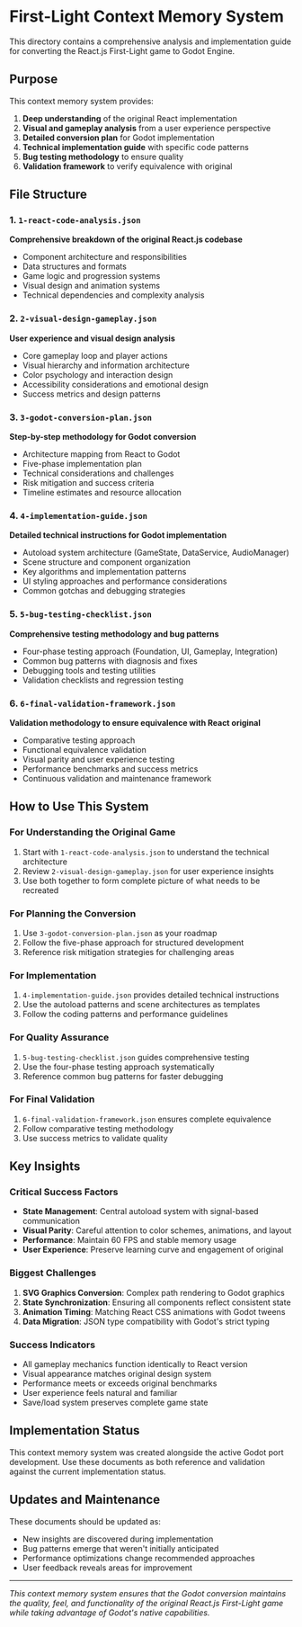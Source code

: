 # First-Light Context Memory System

This directory contains a comprehensive analysis and implementation guide for converting the React.js First-Light game to Godot Engine.

## Purpose

This context memory system provides:
1. **Deep understanding** of the original React implementation
2. **Visual and gameplay analysis** from a user experience perspective  
3. **Detailed conversion plan** for Godot implementation
4. **Technical implementation guide** with specific code patterns
5. **Bug testing methodology** to ensure quality
6. **Validation framework** to verify equivalence with original

## File Structure

### 1. `1-react-code-analysis.json`
**Comprehensive breakdown of the original React.js codebase**
- Component architecture and responsibilities
- Data structures and formats
- Game logic and progression systems
- Visual design and animation systems
- Technical dependencies and complexity analysis

### 2. `2-visual-design-gameplay.json` 
**User experience and visual design analysis**
- Core gameplay loop and player actions
- Visual hierarchy and information architecture
- Color psychology and interaction design
- Accessibility considerations and emotional design
- Success metrics and design patterns

### 3. `3-godot-conversion-plan.json`
**Step-by-step methodology for Godot conversion**
- Architecture mapping from React to Godot
- Five-phase implementation plan
- Technical considerations and challenges
- Risk mitigation and success criteria
- Timeline estimates and resource allocation

### 4. `4-implementation-guide.json`
**Detailed technical instructions for Godot implementation**
- Autoload system architecture (GameState, DataService, AudioManager)
- Scene structure and component organization
- Key algorithms and implementation patterns
- UI styling approaches and performance considerations
- Common gotchas and debugging strategies

### 5. `5-bug-testing-checklist.json`
**Comprehensive testing methodology and bug patterns**
- Four-phase testing approach (Foundation, UI, Gameplay, Integration)
- Common bug patterns with diagnosis and fixes
- Debugging tools and testing utilities
- Validation checklists and regression testing

### 6. `6-final-validation-framework.json`
**Validation methodology to ensure equivalence with React original**
- Comparative testing approach
- Functional equivalence validation
- Visual parity and user experience testing
- Performance benchmarks and success metrics
- Continuous validation and maintenance framework

## How to Use This System

### For Understanding the Original Game
1. Start with `1-react-code-analysis.json` to understand the technical architecture
2. Review `2-visual-design-gameplay.json` for user experience insights
3. Use both together to form complete picture of what needs to be recreated

### For Planning the Conversion
1. Use `3-godot-conversion-plan.json` as your roadmap
2. Follow the five-phase approach for structured development
3. Reference risk mitigation strategies for challenging areas

### For Implementation
1. `4-implementation-guide.json` provides detailed technical instructions
2. Use the autoload patterns and scene architectures as templates
3. Follow the coding patterns and performance guidelines

### For Quality Assurance
1. `5-bug-testing-checklist.json` guides comprehensive testing
2. Use the four-phase testing approach systematically
3. Reference common bug patterns for faster debugging

### For Final Validation
1. `6-final-validation-framework.json` ensures complete equivalence
2. Follow comparative testing methodology
3. Use success metrics to validate quality

## Key Insights

### Critical Success Factors
- **State Management**: Central autoload system with signal-based communication
- **Visual Parity**: Careful attention to color schemes, animations, and layout
- **Performance**: Maintain 60 FPS and stable memory usage
- **User Experience**: Preserve learning curve and engagement of original

### Biggest Challenges
1. **SVG Graphics Conversion**: Complex path rendering to Godot graphics
2. **State Synchronization**: Ensuring all components reflect consistent state
3. **Animation Timing**: Matching React CSS animations with Godot tweens
4. **Data Migration**: JSON type compatibility with Godot's strict typing

### Success Indicators
- All gameplay mechanics function identically to React version
- Visual appearance matches original design system
- Performance meets or exceeds original benchmarks
- User experience feels natural and familiar
- Save/load system preserves complete game state

## Implementation Status

This context memory system was created alongside the active Godot port development. Use these documents as both reference and validation against the current implementation status.

## Updates and Maintenance

These documents should be updated as:
- New insights are discovered during implementation
- Bug patterns emerge that weren't initially anticipated  
- Performance optimizations change recommended approaches
- User feedback reveals areas for improvement

---

*This context memory system ensures that the Godot conversion maintains the quality, feel, and functionality of the original React.js First-Light game while taking advantage of Godot's native capabilities.*